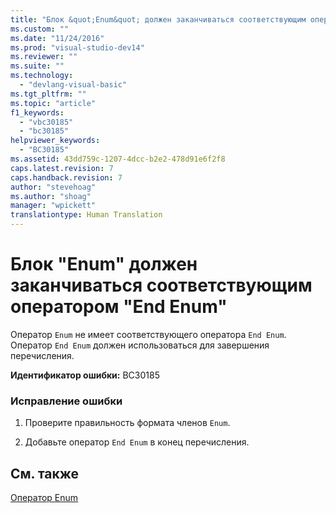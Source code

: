 ```yaml
---
title: "Блок &quot;Enum&quot; должен заканчиваться соответствующим оператором &quot;End Enum&quot; | Microsoft Docs"
ms.custom: ""
ms.date: "11/24/2016"
ms.prod: "visual-studio-dev14"
ms.reviewer: ""
ms.suite: ""
ms.technology: 
  - "devlang-visual-basic"
ms.tgt_pltfrm: ""
ms.topic: "article"
f1_keywords: 
  - "vbc30185"
  - "bc30185"
helpviewer_keywords: 
  - "BC30185"
ms.assetid: 43dd759c-1207-4dcc-b2e2-478d91e6f2f8
caps.latest.revision: 7
caps.handback.revision: 7
author: "stevehoag"
ms.author: "shoag"
manager: "wpickett"
translationtype: Human Translation
---
```

# Блок &quot;Enum&quot; должен заканчиваться соответствующим оператором &quot;End Enum&quot;
Оператор `Enum` не имеет соответствующего оператора `End Enum`. Оператор `End Enum` должен использоваться для завершения перечисления.  
  
 **Идентификатор ошибки:** BC30185  
  
### Исправление ошибки  
  
1.  Проверите правильность формата членов `Enum`.  
  
2.  Добавьте оператор `End Enum` в конец перечисления.  
  
## См. также  
 [Оператор Enum](../../visual-basic/language-reference/statements/enum-statement.md)